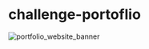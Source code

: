 # challenge-portoflio
![portfolio_website_banner](https://user-images.githubusercontent.com/90068572/185764056-1aa741a9-b4ab-4303-9038-710f1c2f1e28.png)
